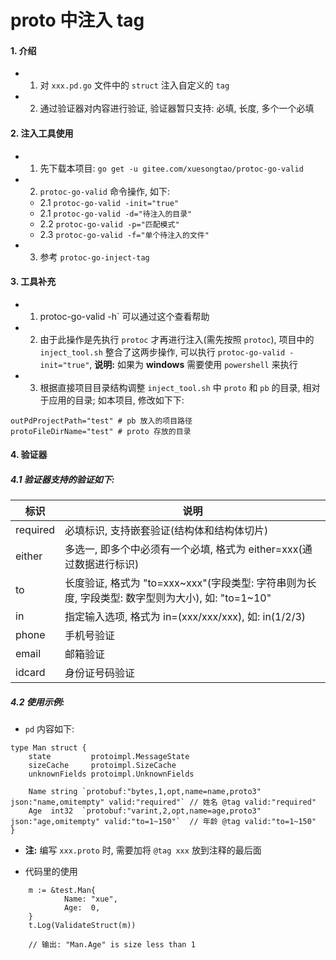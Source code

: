 # proto 中注入 tag
#### 1. 介绍
- 1. 对 `xxx.pd.go` 文件中的 `struct` 注入自定义的 `tag`
- 2. 通过验证器对内容进行验证, 验证器暂只支持: 必填, 长度, 多个一个必填


#### 2. 注入工具使用
- 1. 先下载本项目: `go get -u gitee.com/xuesongtao/protoc-go-valid`
- 2. `protoc-go-valid` 命令操作, 如下: 
    - 2.1 `protoc-go-valid -init="true"`
	- 2.1 `protoc-go-valid -d="待注入的目录"`
	- 2.2 `protoc-go-valid -p="匹配模式"`
	- 2.3 `protoc-go-valid -f="单个待注入的文件"`
- 3. 参考 `protoc-go-inject-tag`
	

#### 3. 工具补充
- 1. protoc-go-valid -h` 可以通过这个查看帮助
- 2. 由于此操作是先执行 `protoc` 才再进行注入(需先按照 `protoc`), 项目中的 `inject_tool.sh` 整合了这两步操作, 可以执行 `protoc-go-valid -init="true"`, **说明:** 如果为 **windows** 需要使用 `powershell` 来执行
- 3. 根据直接项目目录结构调整 `inject_tool.sh` 中 `proto` 和 `pb` 的目录, 相对于应用的目录; 如本项目, 修改如下下:
```
outPdProjectPath="test" # pb 放入的项目路径
protoFileDirName="test" # proto 存放的目录
```


#### 4. 验证器
##### 4.1 验证器支持的验证如下:
  
| 标识     | 说明                                                                                             |
| -------- | ------------------------------------------------------------------------------------------------ |
| required | 必填标识, 支持嵌套验证(结构体和结构体切片)                                                       |
| either   | 多选一, 即多个中必须有一个必填, 格式为 either=xxx(通过数据进行标识)                              |
| to       | 长度验证, 格式为 "to=xxx\~xxx"(字段类型: 字符串则为长度, 字段类型: 数字型则为大小), 如: "to=1\~10" |
| in       | 指定输入选项, 格式为 in=(xxx/xxx/xxx), 如: in(1/2/3)                                             |
| phone    | 手机号验证                                                                                       |
| email    | 邮箱验证                                                                                         |
| idcard   | 身份证号码验证                                                                                   |


##### 4.2 使用示例:
-  `pd` 内容如下: 
```
type Man struct {
	state         protoimpl.MessageState
	sizeCache     protoimpl.SizeCache
	unknownFields protoimpl.UnknownFields

	Name string `protobuf:"bytes,1,opt,name=name,proto3" json:"name,omitempty" valid:"required"` // 姓名 @tag valid:"required"
	Age  int32  `protobuf:"varint,2,opt,name=age,proto3" json:"age,omitempty" valid:"to=1~150"`  // 年龄 @tag valid:"to=1~150"
}
```
- **注:** 编写 `xxx.proto` 时, 需要加将 `@tag xxx` 放到注释的最后面

- 代码里的使用
```
	m := &test.Man{
			Name: "xue",
			Age:  0,
	}
	t.Log(ValidateStruct(m))

	// 输出: "Man.Age" is size less than 1
```


